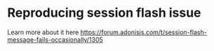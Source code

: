 # Reproducing session flash issue

Learn more about it here https://forum.adonisjs.com/t/session-flash-message-fails-occasionally/1305

